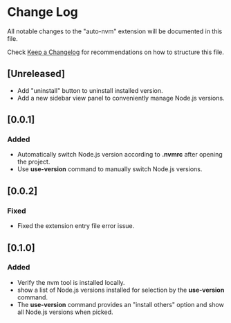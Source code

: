 # Change Log

All notable changes to the "auto-nvm" extension will be documented in this file.

Check [Keep a Changelog](http://keepachangelog.com/) for recommendations on how to structure this file.

## [Unreleased]

- Add "uninstall" button to uninstall installed version.
- Add a new sidebar view panel to conveniently manage Node.js versions.

## [0.0.1]

### Added

- Automatically switch Node.js version according to **.nvmrc** after opening the project.
- Use **use-version** command to manually switch Node.js versions.

## [0.0.2]

### Fixed

- Fixed the extension entry file error issue.

## [0.1.0]

### Added

- Verify the nvm tool is installed locally.
- show a list of Node.js versions installed for selection by the **use-version** command.
- The **use-version** command provides an "install others" option and show all Node.js versions when picked.
